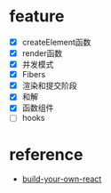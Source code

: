 # feature
- [x] createElement函数
- [x] render函数
- [x] 并发模式
- [x] Fibers
- [x] 渲染和提交阶段
- [x] 和解
- [x] 函数组件
- [ ] hooks
# reference
- [build-your-own-react](https://pomb.us/build-your-own-react/)